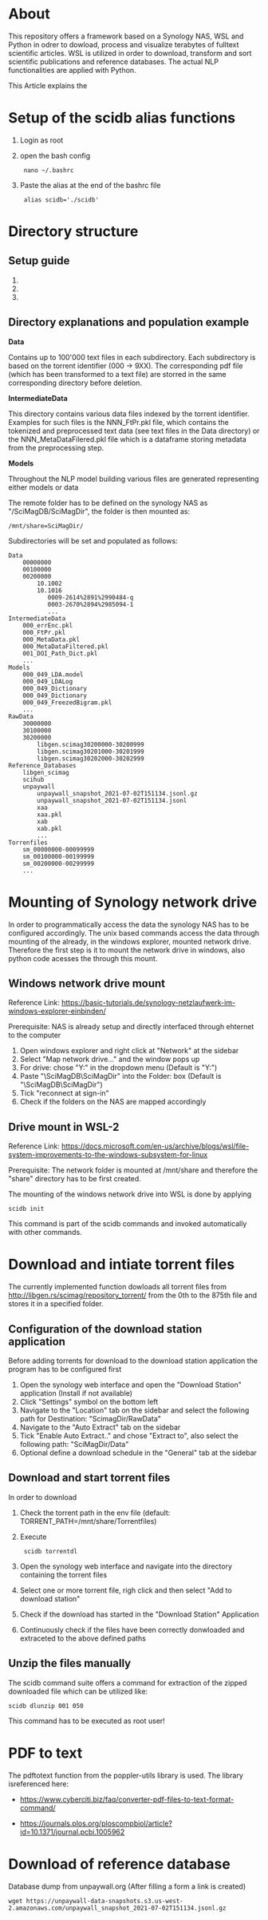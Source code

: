 # About
This repository offers a  framework based on a Synology NAS, WSL and Python in odrer to dowload, process and visualize terabytes of fulltext scientific articles. WSL is utilized in order to download, transform and sort scientific publications and reference databases. The actual NLP functionalities are applied with Python.

This Article explains the 

# Setup of the scidb alias functions
1. Login as root
2. open the bash config

        nano ~/.bashrc

3. Paste the alias at the end of the bashrc file

        alias scidb='./scidb'



# Directory structure
## Setup guide

1.
2.
3.

## Directory explanations and population example

**Data**

Contains up to 100'000 text files in each subdirectory. Each subdirectory is based on the torrent identifier (000 -> 9XX). The corresponding pdf file (which has been transformed to a text file) are storred in the same corresponding directory before deletion.

**IntermediateData**

This directory contains various data files indexed by the torrent identifier. Examples for such files is the NNN_FtPr.pkl file, which contains the tokenized and preprocessed text data (see text files in the Data directory) or the NNN_MetaDataFilered.pkl file which is a dataframe storing metadata from the preprocessing step.

**Models**

Throughout the NLP model building various files are generated representing either models or data

The remote folder has to be defined on the synology NAS as "/SciMagDB/SciMagDir", the folder is then mounted as:

    /mnt/share=SciMagDir/

Subdirectories will be set and populated as follows: 

    Data
        00000000
        00100000
        00200000
            10.1002
            10.1016
               0009-2614%2891%2990484-q
               0003-2670%2894%2985094-1
               ...
    IntermediateData
        000_errEnc.pkl
        000_FtPr.pkl
        000_MetaData.pkl
        000_MetaDataFiltered.pkl
        001_DOI_Path_Dict.pkl
        ...
    Models
        000_049_LDA.model
        000_049_LDALog
        000_049_Dictionary
        000_049_Dictionary
        000_049_FreezedBigram.pkl
        ...
    RawData
        30000000
        30100000
        30200000
            libgen.scimag30200000-30200999
            libgen.scimag30201000-30201999
            libgen.scimag30202000-30202999
    Reference_Databases
        libgen_scimag
        scihub
        unpaywall
            unpaywall_snapshot_2021-07-02T151134.jsonl.gz
            unpaywall_snapshot_2021-07-02T151134.jsonl
            xaa
            xaa.pkl
            xab
            xab.pkl
            ...
    Torrenfiles
        sm_00000000-00099999
        sm_00100000-00199999
        sm_00200000-00299999
        ...


# Mounting of Synology network drive
In order to programmatically access the data the synology NAS has to be configured accordingly. The unix based commands access the data through mounting of the already, in the windows explorer, mounted network drive. Therefore the first step is it to mount the network drive in windows, also python code acesses the through this mount.
## Windows network drive mount
Reference Link: https://basic-tutorials.de/synology-netzlaufwerk-im-windows-explorer-einbinden/

Prerequisite: NAS is already setup and directly interfaced through ehternet to the computer

1. Open windows explorer and right click at "Network" at the sidebar
2. Select "Map network drive..." and the window pops up
3. For drive: chose "Y:" in the dropdown menu (Default is "Y:")
4. Paste "\\SciMagDB\SciMagDir" into the Folder: box (Default is "\\SciMagDB\SciMagDir")
5. Tick "reconnect at sign-in"
6. Check if the folders on the NAS are mapped accordingly


## Drive mount in WSL-2
Reference Link: https://docs.microsoft.com/en-us/archive/blogs/wsl/file-system-improvements-to-the-windows-subsystem-for-linux

Prerequisite: The network folder is mounted at /mnt/share and therefore the "share" directory has to be first created.

The mounting of the windows network drive into WSL is done by applying

    scidb init

This command is part of the scidb commands and invoked automatically with other commands.

# Download and intiate torrent files
The currently implemented function dowloads all torrent files from http://libgen.rs/scimag/repository_torrent/ from the 0th to the 875th file and stores it in a specified folder.

## Configuration of the download station application
Before adding torrents for download to the download station application the program has to be configured first

1. Open the synology web interface and open the "Download Station" application (Install if not available)
2. Click "Settings" symbol on the bottom left
3. Navigate to the "Location" tab on the sidebar and select the following path for Destination: "ScimagDir/RawData"
4. Navigate to the "Auto Extract" tab on the sidebar
5. Tick "Enable Auto Extract.." and chose "Extract to", also select the following path: "SciMagDir/Data"
6. Optional define a download schedule in the "General" tab at the sidebar


## Download and start torrent files
In order to download

1. Check the torrent path in the env file (default: TORRENT_PATH=/mnt/share/Torrentfiles)
2. Execute

        scidb torrentdl

3. Open the synology web interface and navigate into the directory containing the torrent files
4. Select one or more torrent file, righ click and then select "Add to download station"
5. Check if the download has started in the "Download Station" Application
6. Continuously check if the files have been correctly donwloaded and extraceted to the above defined paths

## Unzip the files manually
The scidb command suite offers a command for extraction of the zipped downloaded file which can be utilized like:

    scidb dlunzip 001 050

This command has to be executed as root user!


# PDF to text
The pdftotext function from the poppler-utils library is used. The library isreferenced here:

* https://www.cyberciti.biz/faq/converter-pdf-files-to-text-format-command/

* https://journals.plos.org/ploscompbiol/article?id=10.1371/journal.pcbi.1005962


# Download of reference database
Database dump from unpaywall.org (After filling a form a link is created)


    wget https://unpaywall-data-snapshots.s3.us-west-2.amazonaws.com/unpaywall_snapshot_2021-07-02T151134.jsonl.gz
